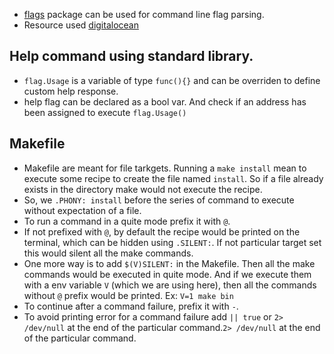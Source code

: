 - [flags](https://pkg.go.dev/flag) package can be used for command line flag parsing.
- Resource used [digitalocean](https://www.digitalocean.com/community/tutorials/how-to-use-the-flag-package-in-go)


## Help command using standard library.
- `flag.Usage` is a variable of type `func(){}` and can be overriden to define custom help response.
- help flag can be declared as a bool var. And check if an address has been assigned to execute `flag.Usage()`

## Makefile
- Makefile are meant for file tarkgets. Running a `make install` mean to execute some recipe to create the file named `install`. So if a file already exists in the directory make would not execute the recipe.
- So, we `.PHONY: install` before the series of command to execute without expectation of a file.
- To run a command in a quite mode prefix it with `@`.
- If not prefixed with `@`, by default the recipe would be printed on the terminal, which can be hidden using `.SILENT:`. If not particular target set this would silent all the make commands.
- One more way is to add `$(V)SILENT:` in the Makefile. Then all the make commands would be executed in quite mode. And if we execute them with a env variable `V` (which we are using here), then all the commands without `@` prefix would be printed. Ex: `V=1 make bin`
- To continue after a command failure, prefix it with `-`.
- To avoid printing error for a command failure add `|| true` or `2> /dev/null` at the end of the particular command.`2> /dev/null` at the end of the particular command.
